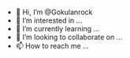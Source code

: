 - 👋 Hi, I’m @Gokulanrock
- 👀 I’m interested in ...
- 🌱 I’m currently learning ...
- 💞️ I’m looking to collaborate on ...
- 📫 How to reach me ...

<!---
Gokulanrock/Gokulanrock is a ✨ special ✨ repository because its `README.md` (this file) appears on your GitHub profile.
You can click the Preview link to take a look at your changes.
--->

